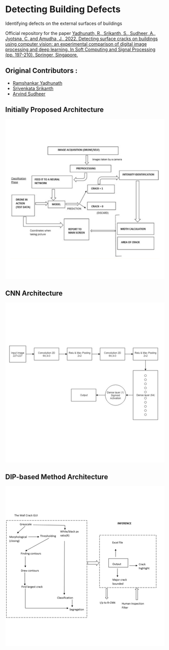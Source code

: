 # Detecting Building Defects
Identifying defects on the external surfaces of buildings

Official repository for the paper [Yadhunath, R., Srikanth, S., Sudheer, A., Jyotsna, C. and Amudha, J., 2022. Detecting surface cracks on buildings using computer vision: an experimental comparison of digital image processing and deep learning. In Soft Computing and Signal Processing (pp. 197-210). Springer, Singapore.](https://link.springer.com/chapter/10.1007/978-981-16-1249-7_20)

## Original Contributors :
* <a href="https://github.com/ry05">Ramshankar Yadhunath</a>
* <a href="https://github.com/skth5199">Srivenkata Srikanth</a>
* <a href="#">Arvind Sudheer</a>

## Initially Proposed Architecture
![](images/Initially%20Proposed%20Architecture.png)

## CNN Architecture
![](images/CNN%20Architecture.png)

## DIP-based Method Architecture
![](images/DIP-based%20approach%20method.png)
